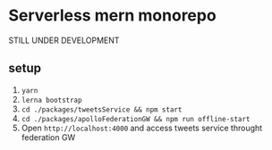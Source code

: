 # Serverless mern monorepo

STILL UNDER DEVELOPMENT

## setup

1. `yarn`
2. `lerna bootstrap`
3. `cd ./packages/tweetsService && npm start`
4. `cd ./packages/apolloFederationGW && npm run offline-start`
5. Open `http://localhost:4000` and access tweets service throught federation GW
